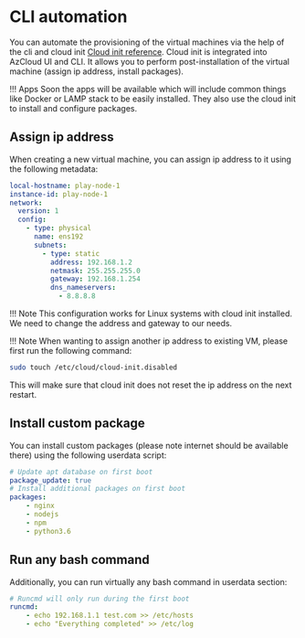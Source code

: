 # CLI automation

You can automate the provisioning of the virtual machines via the help of the cli and cloud init [Cloud init reference](https://cloudinit.readthedocs.io/en/latest/). Cloud init is integrated into AzCloud UI and CLI. It allows you to perform post-installation of the virtual machine (assign ip address, install packages).

!!! Apps
    Soon the apps will be available which will include common things like Docker or LAMP stack to be easily installed. They also use the cloud init to install and configure packages.

## Assign ip address
When creating a new virtual machine, you can assign ip address to it using the following metadata:

```yaml
local-hostname: play-node-1
instance-id: play-node-1
network:
  version: 1
  config:
    - type: physical
      name: ens192
      subnets:
        - type: static
          address: 192.168.1.2
          netmask: 255.255.255.0
          gateway: 192.168.1.254
          dns_nameservers:
            - 8.8.8.8
```
!!! Note
    This configuration works for Linux systems with cloud init installed.
We need to change the address and gateway to our needs.

!!! Note
    When wanting to assign another ip address to existing VM, please first run the following command:
```bash
sudo touch /etc/cloud/cloud-init.disabled
```
This will make sure that cloud init does not reset the ip address on the next restart.

## Install custom package
You can install custom packages (please note internet should be available there) using the following userdata script:

```yaml
# Update apt database on first boot
package_update: true
# Install additional packages on first boot
packages:
    - nginx
    - nodejs
    - npm
    - python3.6
```

## Run any bash command
Additionally, you can run virtually any bash command in userdata section:

```yaml
# Runcmd will only run during the first boot
runcmd:
    - echo 192.168.1.1 test.com >> /etc/hosts
    - echo "Everything completed" >> /etc/log
```